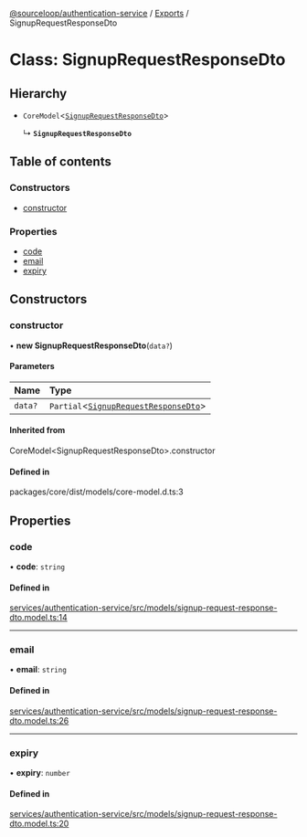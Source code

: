 [@sourceloop/authentication-service](../README.md) / [Exports](../modules.md) / SignupRequestResponseDto

# Class: SignupRequestResponseDto

## Hierarchy

- `CoreModel`<[`SignupRequestResponseDto`](SignupRequestResponseDto.md)\>

  ↳ **`SignupRequestResponseDto`**

## Table of contents

### Constructors

- [constructor](SignupRequestResponseDto.md#constructor)

### Properties

- [code](SignupRequestResponseDto.md#code)
- [email](SignupRequestResponseDto.md#email)
- [expiry](SignupRequestResponseDto.md#expiry)

## Constructors

### constructor

• **new SignupRequestResponseDto**(`data?`)

#### Parameters

| Name | Type |
| :------ | :------ |
| `data?` | `Partial`<[`SignupRequestResponseDto`](SignupRequestResponseDto.md)\> |

#### Inherited from

CoreModel<SignupRequestResponseDto\>.constructor

#### Defined in

packages/core/dist/models/core-model.d.ts:3

## Properties

### code

• **code**: `string`

#### Defined in

[services/authentication-service/src/models/signup-request-response-dto.model.ts:14](https://github.com/sourcefuse/loopback4-microservice-catalog/blob/d35fdb3f0/services/authentication-service/src/models/signup-request-response-dto.model.ts#L14)

___

### email

• **email**: `string`

#### Defined in

[services/authentication-service/src/models/signup-request-response-dto.model.ts:26](https://github.com/sourcefuse/loopback4-microservice-catalog/blob/d35fdb3f0/services/authentication-service/src/models/signup-request-response-dto.model.ts#L26)

___

### expiry

• **expiry**: `number`

#### Defined in

[services/authentication-service/src/models/signup-request-response-dto.model.ts:20](https://github.com/sourcefuse/loopback4-microservice-catalog/blob/d35fdb3f0/services/authentication-service/src/models/signup-request-response-dto.model.ts#L20)
